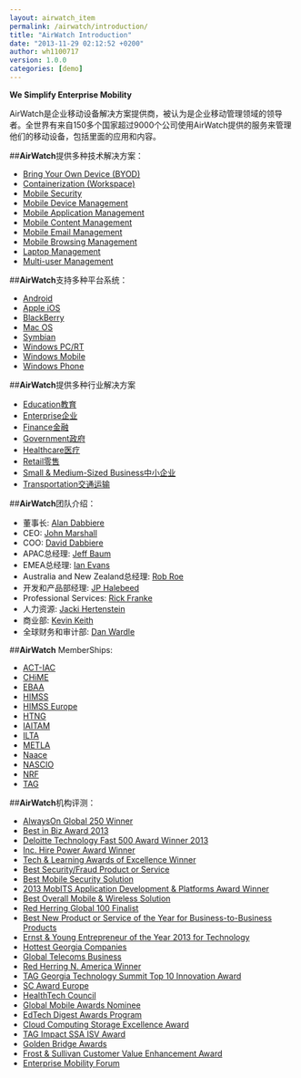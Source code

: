 ```yaml
---
layout: airwatch_item
permalink: /airwatch/introduction/
title: "AirWatch Introduction"
date: "2013-11-29 02:12:52 +0200"
author: wh1100717
version: 1.0.0
categories: [demo]
---
```

**We Simplify Enterprise Mobility**

AirWatch是企业移动设备解决方案提供商，被认为是企业移动管理领域的领导者。全世界有来自150多个国家超过9000个公司使用AirWatch提供的服务来管理他们的移动设备，包括里面的应用和内容。

##**AirWatch**提供多种技术解决方案：

* [Bring Your Own Device (BYOD)]
* [Containerization (Workspace)]
* [Mobile Security]
* [Mobile Device Management]
* [Mobile Application Management]
* [Mobile Content Management]
* [Mobile Email Management]
* [Mobile Browsing Management]
* [Laptop Management]
* [Multi-user Management]

##**AirWatch**支持多种平台系统：

* [Android]
* [Apple iOS]
* [BlackBerry]
* [Mac OS]
* [Symbian]
* [Windows PC/RT]
* [Windows Mobile]
* [Windows Phone]

##**AirWatch**提供多种行业解决方案

* [Education教育]
* [Enterprise企业]
* [Finance金融]
* [Government政府]
* [Healthcare医疗]
* [Retail零售]
* [Small & Medium-Sized Business中小企业]
* [Transportation交通运输]


##**AirWatch**团队介绍：

* 董事长: [Alan Dabbiere]
* CEO: [John Marshall]
* COO: [David Dabbiere]
* APAC总经理: [Jeff Baum]
* EMEA总经理: [Ian Evans]
* Australia and New Zealand总经理: [Rob Roe]
* 开发和产品部经理: [JP Halebeed]
* Professional Services: [Rick Franke]
* 人力资源: [Jacki Hertenstein]
* 商业部: [Kevin Keith]
* 全球财务和审计部: [Dan Wardle]

##**AirWatch** MemberShips:

* [ACT-IAC]
* [CHiME]
* [EBAA]
* [HIMSS]
* [HIMSS Europe]
* [HTNG]
* [IAITAM]
* [ILTA]
* [METLA]
* [Naace]
* [NASCIO]
* [NRF]
* [TAG]

##**AirWatch**机构评测：

* [AlwaysOn Global 250 Winner][1]
* [Best in Biz Award 2013][2]
* [Deloitte Technology Fast 500 Award Winner 2013][3]
* [Inc. Hire Power Award Winner][4]
* [Tech & Learning Awards of Excellence Winner][5]
* [Best Security/Fraud Product or Service][6]
* [Best Mobile Security Solution][7]
* [2013 MobITS Application Development & Platforms Award Winner][8]
* [Best Overall Mobile & Wireless Solution][9]
* [Red Herring Global 100 Finalist][10]
* [Best New Product or Service of the Year for Business-to-Business Products][11]
* [Ernst & Young Entrepreneur of the Year 2013 for Technology][12]
* [Hottest Georgia Companies][13]
* [Global Telecoms Business][14]
* [Red Herring N. America Winner][15]
* [TAG Georgia Technology Summit Top 10 Innovation Award][16]
* [SC Award Europe][17]
* [HealthTech Council][18]
* [Global Mobile Awards Nominee][19]
* [EdTech Digest Awards Program][20]
* [Cloud Computing Storage Excellence Award][21]
* [TAG Impact SSA ISV Award][22]
* [Golden Bridge Awards][23]
* [Frost & Sullivan Customer Value Enhancement Award][24]
* [Enterprise Mobility Forum][25]


[Bring Your Own Device (BYOD)]:{{site.url}}/emm/airwatch/byod/
[Containerization (Workspace)]:{{site.url}}/emm/airwatch/containerization/
[Mobile Security]:{{site.url}}/emm/airwatch/security/
[Mobile Device Management]:{{site.url}}/emm/airwatch/mdm/
[Mobile Application Management]:{{site.url}}/emm/airwatch/mam/
[Mobile Content Management]:{{site.url}}/emm/airwatch/mcm/
[Mobile Email Management]:{{site.url}}/emm/airwatch/mem/
[Mobile Browsing Management]:{{site.url}}/emm/airwatch/mbm/
[Laptop Management]:{{site.url}}/emm/airwatch/laptop/
[Multi-user Management]:{{site.url}}/emm/airwatch/multiuser/

[Android]:{{site.url}}/emm/airwatch/android/
[Apple iOS]:{{site.url}}/emm/airwatch/ios/
[BlackBerry]:{{site.url}}/emm/airwatch/blackberry/
[Mac OS]:{{site.url}}/emm/airwatch/macos/
[Symbian]:{{site.url}}/emm/airwatch/symbian/
[Windows PC/RT]:{{site.url}}/emm/airwatch/windowspc/
[Windows Mobile]:{{site.url}}/emm/airwatch/windowsmobile/
[Windows Phone]:{{site.url}}/emm/airwatch/windowsphone/

[Education教育]:{{site.url}}/emm/airwatch/education/
[Enterprise企业]:{{site.url}}/emm/airwatch/enterprise/
[Finance金融]:{{site.url}}/emm/airwatch/finance/
[Government政府]:{{site.url}}/emm/airwatch/government/
[Healthcare医疗]:{{site.url}}/emm/airwatch/healthcare/
[Retail零售]:{{site.url}}/emm/airwatch/retail/
[Small & Medium-Sized Business中小企业]:{{site.url}}/emm/airwatch/business/
[Transportation交通运输]:{{site.url}}/emm/airwatch/transport/

[1]:http://aonetwork.com/the-alwayson-global-250-top-company-competition-2/
[2]:http://www.bestinbizawards.com/2013-winners/
[3]:http://www.deloitte.com/assets/Dcom-UnitedStates/Local%20Assets/Documents/TMT_us_tmt/us_tmt_fast500_rankings_110713.pdf
[4]:http://www.inc.com/hire-power/list/2013
[5]:http://www.techlearning.com/section/AwardsofExcellence
[6]:http://www.arena-international.com/ebf-future-banking-security/awards/
[7]:http://www.scmagazine.com/2014-sc-awards-us-finalists/article/319868/1/
[8]:http://ctiait.ctia.org/mobits/2013/public/
[9]:http://m6mobilityxchange.com/
[10]:http://www.redherring.com/top-100/
[11]:http://www.stevieawards.com/pubs/iba/awards/408_2913_24128.cfm
[12]:http://www.air-watch.com/company/news-room/press-releases/2013/06/john-marshall-honored-as-winner-of-the-ernst-young-entrepreneur-of-the-year
[13]:http://www.prweb.com/releases/2013/5/prweb10771126.htm
[14]:http://www.air-watch.com/company/news-room/press-releases/2013/06/airwatch-selected-as-winner-of-global-telecoms-business-innovation-award
[15]:http://www.air-watch.com/company/news-room/press-releases/2013/05/airwatch-selected-as-a-red-herring-top-100-north-america
[16]:http://tagthink.com/5-connecting-technology-professionals-press-releases/1264-tag-unveils-the-top-10-innovative-technology-companies-in-georgia.html
[17]:http://www.air-watch.com/company/news-room/press-releases/2013/05/airwatch-wins-sc-award-europe-2013-for-best-mobile-solution
[18]:http://healthtechcouncil.org/index.php/council-meeting/april-2013/awards
[19]:http://www.globalmobileawards.com/
[20]:http://edtechdigest.wordpress.com/etd-awards/2013-finalists-winners/
[21]:http://www.air-watch.com/company/news-room/industry-recognition/2013/01/2013-cloud-storage-excellence-award-for-mobile-content-management
[22]:http://www.tagonline.org/events/ssa-impact-awards/2012-ssa-impact-awards/
[23]:http://www.goldenbridgeawards.com/world/
[24]:http://www.frost.com/prod/servlet/press-release.pag?docid=265644249
[25]:http://www.enterprisemobilityforum.com/uploads/1/2/3/9/12399200/enterprise_mobility_forum_2012_awards_release.pdf

[Alan Dabbiere]:http://www.linkedin.com/in/alandabbiere
[John Marshall]:http://www.linkedin.com/pub/john-marshall/14/116/296
[David Dabbiere]:http://www.linkedin.com/pub/david-dabbiere/9/126/a76
[Jeff Baum]:http://www.linkedin.com/pub/jeff-baum/1/320/5b9
[Ian Evans]:http://uk.linkedin.com/pub/ian-evans/0/324/b00
[Rob Roe]:http://www.linkedin.com/in/robinsonroe
[JP Halebeed]:http://www.linkedin.com/pub/jp-halebeed/1/5a4/135
[Rick Franke]:http://www.linkedin.com/in/rfranke
[Jacki Hertenstein]:http://www.linkedin.com/pub/jacki-hertenstein/4/71b/b32
[Kevin Keith]:http://www.linkedin.com/pub/kevin-keith/4/2b4/21b
[Dan Wardle]:http://www.linkedin.com/pub/dan-wardle/4/131/5b4

[ACT-IAC]:http://www.actgov.org
[CHiME]:http://www.cio-chime.org/
[EBAA]:http://www.ebaa.org/
[HIMSS]:http://www.himss.org/
[HIMSS Europe]:http://www.himss.eu/
[HTNG]:http://www.htng.org/
[IAITAM]:https://www.iaitam.org/eweb/startpage.aspx
[ILTA]:http://www.iltanet.org/
[METLA]:http://www.metla.org/
[Naace]:http://www.naace.co.uk/
[NASCIO]:http://www.nascio.org/
[NRF]:http://www.nrf.com/
[TAG]:http://www.tagonline.org/
